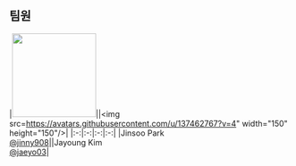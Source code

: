 ## 팀원
|<img src="https://avatars.githubusercontent.com/u/75584814?v=4" width="150" height="150"/>||<img src=https://avatars.githubusercontent.com/u/137462767?v=4" width="150" height="150"/>|
|:-:|:-:|:-:|:-:|
|Jinsoo Park<br/>[@jinny908](https://github.com/jinny908)||Jayoung Kim<br/>[@jaeyo03](https://github.com/jaeyo03)|
